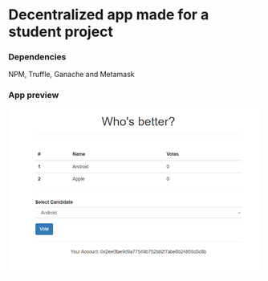 # Decentralized app made for a student project
### Dependencies
NPM, Truffle, Ganache and Metamask
### App preview
![Vote](https://github.com/jbanjavcic/decentralized-app/blob/master/app%201.PNG)
